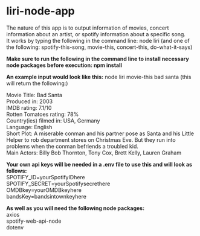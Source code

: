 # liri-node-app
The nature of this app is to output information of movies, concert information about an artist, or spotify information about a specific song.  
It works by typing the following in the command line: node liri (and one of the following: spotify-this-song, movie-this, concert-this, do-what-it-says)  

**Make sure to run the following in the command line to install necessary node packages before execution: npm install**

**An example input would look like this:** node liri movie-this bad santa (this will return the following:)

Movie Title: Bad Santa  
Produced in: 2003  
IMDB rating: 7.1/10  
Rotten Tomatoes rating: 78%  
Country(ies) filmed in: USA, Germany  
Language: English  
Short Plot: A miserable conman and his partner pose as Santa and his Little Helper to rob department stores on Christmas Eve. But they run into  
problems when the conman befriends a troubled kid.  
Main Actors: Billy Bob Thornton, Tony Cox, Brett Kelly, Lauren Graham  

**Your own api keys will be needed in a .env file to use this and will look as follows:**  
SPOTIFY_ID=yourSpotifyIDhere  
SPOTIFY_SECRET=yourSpotifysecrethere  
OMDBkey=yourOMDBkeyhere  
bandsKey=bandsintownkeyhere  

**As well as you will need the following node packages:**  
axios  
spotify-web-api-node  
dotenv  

